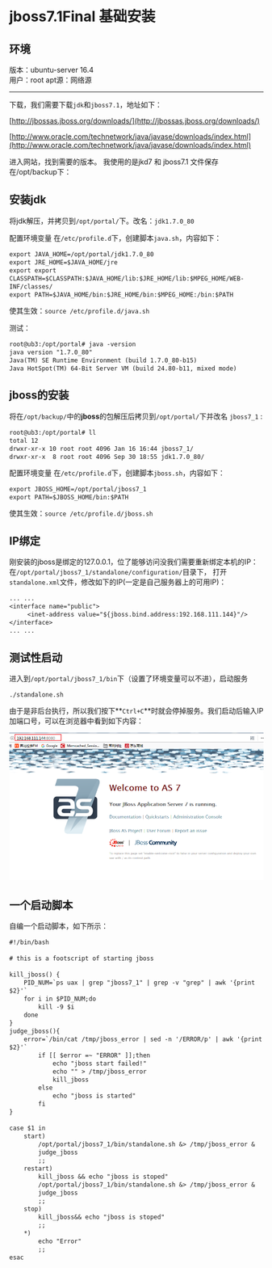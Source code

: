 # jboss7.1Final 基础安装



## 环境

版本：ubuntu-server 16.4  
用户：root
apt源：网络源

----------

下载，我们需要下载`jdk`和`jboss7.1`，地址如下：

[http://jbossas.jboss.org/downloads/](http://jbossas.jboss.org/downloads/)

[http://www.oracle.com/technetwork/java/javase/downloads/index.html](http://www.oracle.com/technetwork/java/javase/downloads/index.html)

进入网站，找到需要的版本。
我使用的是jkd7 和 jboss7.1
文件保存在/opt/backup下：

## 安装jdk

将jdk解压，并拷贝到`/opt/portal/`下。改名：`jdk1.7.0_80`

配置环境变量
在`/etc/profile.d`下，创建脚本`java.sh`，内容如下：
```
export JAVA_HOME=/opt/portal/jdk1.7.0_80
export JRE_HOME=$JAVA_HOME/jre
export export CLASSPATH=$CLASSPATH:$JAVA_HOME/lib:$JRE_HOME/lib:$MPEG_HOME/WEB-INF/classes/
export PATH=$JAVA_HOME/bin:$JRE_HOME/bin:$MPEG_HOME:/bin:$PATH
```

使其生效：`source /etc/profile.d/java.sh`

测试：

```
root@ub3:/opt/portal# java -version
java version "1.7.0_80"
Java(TM) SE Runtime Environment (build 1.7.0_80-b15)
Java HotSpot(TM) 64-Bit Server VM (build 24.80-b11, mixed mode)
```

## jboss的安装

将在`/opt/backup/`中的**jboss**的包解压后拷贝到`/opt/portal/`下并改名 `jboss7_1` :
```
root@ub3:/opt/portal# ll
total 12
drwxr-xr-x 10 root root 4096 Jan 16 16:44 jboss7_1/
drwxr-xr-x  8 root root 4096 Sep 30 18:55 jdk1.7.0_80/
```

配置环境变量
在`/etc/profile.d`下，创建脚本`jboss.sh`，内容如下：
```
export JBOSS_HOME=/opt/portal/jboss7_1
export PATH=$JBOSS_HOME/bin:$PATH
```

使其生效：`source /etc/profile.d/jboss.sh`

## IP绑定

刚安装的jboss是绑定的127.0.0.1，位了能够访问没我们需要重新绑定本机的IP：
在`/opt/portal/jboss7_1/standalone/configuration/`目录下，
打开`standalone.xml`文件，修改如下的IP(一定是自己服务器上的可用IP)：
```
... ...
<interface name="public">
     <inet-address value="${jboss.bind.address:192.168.111.144}"/>
</interface>
... ...
```

## 测试性启动

进入到`/opt/portal/jboss7_1/bin`下（设置了环境变量可以不进），启动服务

```
./standalone.sh 
```

由于是非后台执行，所以我们按下**`Ctrl+C`**时就会停掉服务。我们启动后输入IP加端口号，可以在浏览器中看到如下内容：

![install](imgs/1_install_7.png)


## 一个启动脚本

自编一个启动脚本，如下所示：
```
#!/bin/bash

# this is a footscript of starting jboss

kill_jboss() {
	PID_NUM=`ps uax | grep "jboss7_1" | grep -v "grep" | awk '{print $2}'`
	for i in $PID_NUM;do
		kill -9 $i
	done
}
judge_jboss(){
	error=`/bin/cat /tmp/jboss_error | sed -n '/ERROR/p' | awk '{print $2}'`
        if [[ $error =~ "ERROR" ]];then
            echo "jboss start failed!"
            echo "" > /tmp/jboss_error
            kill_jboss
        else
            echo "jboss is started"
        fi
}

case $1 in
    start)
		/opt/portal/jboss7_1/bin/standalone.sh &> /tmp/jboss_error &
		judge_jboss
		;;
    restart)
		kill_jboss && echo "jboss is stoped"
		/opt/portal/jboss7_1/bin/standalone.sh &> /tmp/jboss_error &
		judge_jboss 
		;;
	stop)
		kill_jboss&& echo "jboss is stoped"
		;;
	*)
		echo "Error"
		;;
esac
```